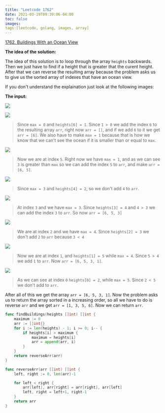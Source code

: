 ```yaml
---
title: "Leetcode 1762"
date: 2021-03-19T09:39:06-04:00
toc: false
images:
tags:[leetcode, golang, images, array]
---
```


[1762. Buildings With an Ocean View](https://leetcode.com/problems/buildings-with-an-ocean-view/)

**The idea of the solution:**

The idea of this solution is to loop through the array `heights` backwards. Then we just have to find if a height that is greater that the curent height. After that we can reverse the resulting array because the problem asks us to give us the sorted array of indexes that have an ocean view.

If you don't understand the explaination just look at the following images:

**The input:**

![](https://i.imgur.com/ihGpLUO.jpg)

![](https://i.imgur.com/2Vkgh4m.jpg)

> Since `max = 0` and `heights[6] = 1`. Since `1 > 0` we add the index `6` to the resulting array `arr`, right now `arr = []`, and if we add `6` to it we get `arr = [6]`. We also have to make `max = 1` because that is how we know that we can't see the ocean if it is smaller than or equal to `max`.

![](https://i.imgur.com/BXp37tQ.jpg)

> Now we are at index `5`. Right now we have `max = 1`, and as we can see `3` is greater than `max` so we can add the index `5` to `arr`, and make `arr = [6, 5]`.

![](https://i.imgur.com/ctd0pvR.jpg)

> Since `max = 3` and `heights[4] = 2`, so we don't add `4` to `arr`.

![](https://i.imgur.com/fTja9k5.jpg)

> At index `3` and we have `max = 3`. Since `heights[3] = 4` and `4 > 3` we can add the index `3` to `arr`. So now `arr = [6, 5, 3]`

![](https://i.imgur.com/4wPKKBo.jpg)

> We are at index `2` and we have `max = 4`. Since `heights[2] = 3` we don't add `2` to `arr` because `3 < 4`

![](https://i.imgur.com/rLwln9j.jpg)

> Now we are at index `1`, and `heights[1] = 5` while `max = 4`. Since `5 > 4` we add `1` to `arr`. Now `arr = [6, 5, 3, 1]`.

![](https://i.imgur.com/GuGA8dY.jpg)

> As we can see at index `0` `heights[0] = 2`, while `max = 5`. Since `2 < 5` we don't add to `arr`.


After all of this we get the array `arr = [6, 5, 3, 1]`. Now the problem asks us to return the array sorted in a increasing order, so all we have to do is reverse `arr` and we get `arr = [1, 3, 5, 6]`. Now we can return `arr`.


``` go
func findBuildings(heights []int) []int {
    maximum := 0
    arr := []int{}
    for i := len(heights) - 1; i >= 0; i-- {
        if heights[i] > maximum {
            maximum = heights[i]
            arr = append(arr, i)
        }
    }
    return reverseArr(arr)
}

func reverseArr(arr []int) []int {
    left, right := 0, len(arr)-1

    for left < right {
        arr[left], arr[right] = arr[right], arr[left]
        left, right = left+1, right-1
    }
    return arr
}
```